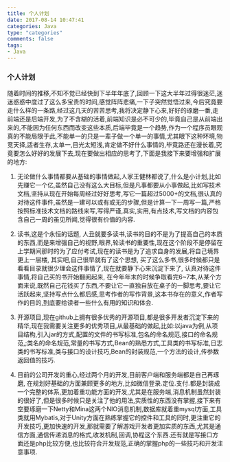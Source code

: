 ```yaml
---
title: 个人计划
date: 2017-08-14 10:47:41
categories: Java
type: "categories"
comments: false
tags:
- Java
---
```

### 个人计划
随着时间的推移,不知不觉已经快到下半年年底了,回顾一下这大半年过得很迷茫,迷迷惑惑中度过了这么多宝贵的时间,感觉阵阵悲痛,一下子突然觉悟过来,今后究竟要走什么样的一条路,经过这几天的苦苦思考,我将决定静下心来,好好的琢磨一番,走前端还是后端开发,为了不含糊的活着,前端知识是必不可少的,毕竟自己是从前端出来的,不能因为任何东西而改变这些本质,后端毕竟是一个趋势,作为一个程序员眼观真的不能局限于此,不能单一的只是一辈子做一个单一的事情,尤其眼下这种环境,物竞天择,适者生存,太单一,目光太短浅,肯定做不好什么事情的,毕竟路还在漫长着,究竟要怎么好好的发展下去,现在要做出相应的思考了,下面是我接下来要增强和扩展的地方:

1. 无论做什么事情都要从基础的事情做起,人家王健林都说了,什么是小计划,比如先赚它一个亿,虽然自己没有这么大目标,但是凡事都要从小事做起,比如写技术文档,坚持从现在开始每周经过好好思考,写它一篇超过5000+的文档,很认真的对待这件事件,虽然是一建可以或有或无的步骤,但是计算一下一周写一篇,严格按照标准技术文档的路线来写,写得严谨,真实,实用,有点技术,写文档的内容包含自己一周的虽见所闻,觉得很有价值的内容.

2. 读书,这是个永恒的话题, 人丑就要多读书,读书的目的不是为了提高自己的本质的东西,而是来增强自己的视野,眼界,轮读书的重要性,现在这个阶段不是停留在上学期间那时的为了应付考试,现在的读书是为了追求自身的发展,将自己境界更上一层楼, 其实吧,自己很早就有了这个思想, 买了这么多书,很多时候都只是看看目录就很少理会这件事情了,现在就要静下心来沉淀下来了, 认真对待这件事情,将自己买的书开始翻阅起来, 在今年年末的时候争取看完6~7本,从某个方面来说,既然自己花钱买了东西,不要让它一直独自放在桌子的一脚思考,要让它活跃起来,坚持写点什么都后感,思考作者的写作背景,这本书存在的意义,作者写作的目的,到底要给读者一些什么有用的知识和体会.

3. 开源项目,现在github上拥有很多优秀的开源项目,都是很多开发者沉淀下来的精华,现在我需要关注更多的优秀项目,从最基础的做起,比如:以java为例,从项目结构,引入jar的方式,配置的文件的书写标准,包名的命名规范,接口的命名规范,;类名的命名规范,常量的书写方式,Bean的熟悉方式,工具类的书写标准,日志类的书写标准,类与接口的设计技巧,Bean的封装规范,一个方法的设计,传参数返回值的技巧.

4. 目前的公司开发的重心,经过两个月的开发,目前客户端和服务端都是自己再琢磨, 在规划好基础的方面兼顾更多的地方,比如微信登录.定位.支付.都是封装成一个完整的体系,更加着重功能方面的开发,尤其是在服务端,消息机制虽然封装的很好了,但是很多时候只是关注了他的用法,实质性的东西没有掌握,接下来有空要琢磨一下Netty和Mina这两个NIO消息机制,数据库就着重mysql方面,工具类就用Mybatis,对于Unity方面在熟练掌握它的控件和工具的同时,更注重它的开发技巧,更加快速的开发,那就需要了解游戏开发者更加实质的东西,尤其是通信方面,通信传递消息的格式,收发机制,回调,协程这个东西.还有就是写接口方面还是php比较方便,也比较符合开发规范,正确的掌握php的一些技巧和开发注意事项.

